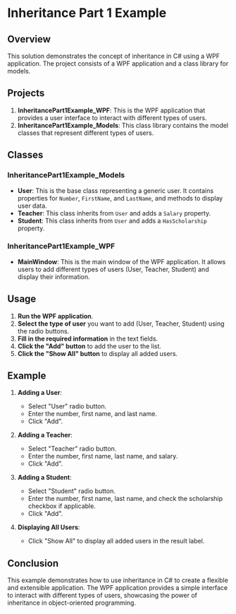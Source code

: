# Inheritance Part 1 Example

## Overview

This solution demonstrates the concept of inheritance in C# using a WPF application. The project consists of a WPF application and a class library for models.

## Projects

1. **InheritancePart1Example_WPF**: This is the WPF application that provides a user interface to interact with different types of users.
2. **InheritancePart1Example_Models**: This class library contains the model classes that represent different types of users.

## Classes

### InheritancePart1Example_Models

- **User**: This is the base class representing a generic user. It contains properties for `Number`, `FirstName`, and `LastName`, and methods to display user data.
- **Teacher**: This class inherits from `User` and adds a `Salary` property.
- **Student**: This class inherits from `User` and adds a `HasScholarship` property.

### InheritancePart1Example_WPF

- **MainWindow**: This is the main window of the WPF application. It allows users to add different types of users (User, Teacher, Student) and display their information.

## Usage

1. **Run the WPF application**.
2. **Select the type of user** you want to add (User, Teacher, Student) using the radio buttons.
3. **Fill in the required information** in the text fields.
4. **Click the "Add" button** to add the user to the list.
5. **Click the "Show All" button** to display all added users.

## Example

1. **Adding a User**:
   - Select "User" radio button.
   - Enter the number, first name, and last name.
   - Click "Add".

2. **Adding a Teacher**:
   - Select "Teacher" radio button.
   - Enter the number, first name, last name, and salary.
   - Click "Add".

3. **Adding a Student**:
   - Select "Student" radio button.
   - Enter the number, first name, last name, and check the scholarship checkbox if applicable.
   - Click "Add".

4. **Displaying All Users**:
   - Click "Show All" to display all added users in the result label.

## Conclusion

This example demonstrates how to use inheritance in C# to create a flexible and extensible application. The WPF application provides a simple interface to interact with different types of users, showcasing the power of inheritance in object-oriented programming.

